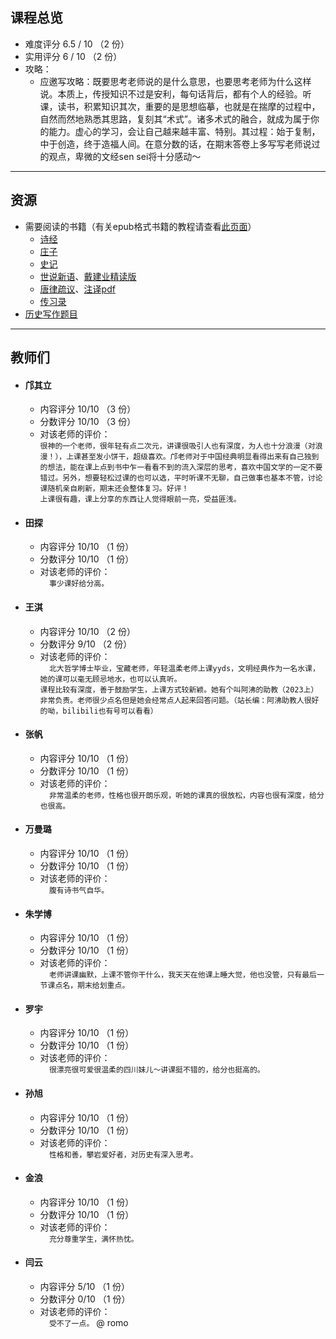 ## 课程总览
- 难度评分 6.5 / 10 （2 份）
- 实用评分 6 / 10 （2 份） 
- 攻略：
    - 应邀写攻略：既要思考老师说的是什么意思，也要思考老师为什么这样说。本质上，传授知识不过是安利，每句话背后，都有个人的经验。听课，读书，积累知识其次，重要的是思想临摹，也就是在揣摩的过程中，自然而然地熟悉其思路，复刻其“术式”。诸多术式的融合，就成为属于你的能力。虚心的学习，会让自己越来越丰富、特别。其过程：始于复制，中于创造，终于造福人间。在意分数的话，在期末答卷上多写写老师说过的观点，卑微的文经sen sei将十分感动～

---

## 资源
- 需要阅读的书籍（有关epub格式书籍的教程请查看[此页面](../../技巧/关于epub文件.md)）  
    - [诗经](https://file.uhsea.com/2403/c694a5eb8ff71df33b260b2ac028814fQV.epub)  
    - [庄子](https://file.uhsea.com/2403/9c478b65cddafa9c616e6f8ced9cfd57EX.epub)  
    - [史记](https://file.uhsea.com/2403/f7c51db046e27cf9028168862f1415373C.epub)  
    - [世说新语](https://file.uhsea.com/2403/0ae07df62b77f64e6d75eed5cb9bc5edEE.epub)、[戴建业精读版](https://file.uhsea.com/2403/7b6bcfb9aa2c1c56cfbb1f3637f73bf6Q5.epub)  
    - [唐律疏议](https://file.uhsea.com/2403/36676cefaa89f2cbf62ebe3fde0b75c1JK.epub)、[注译pdf](https://file.uhsea.com/2403/c3e8fa0ccfc396e636c23c1e37aea782F4.pdf)  
    - [传习录](https://file.uhsea.com/2403/ea069d5861904af991266df0843f091914.epub)  
- [历史写作题目](../../杂项/文明经典写作题目/文明经典A历史写作题目.md)

---

## 教师们  
- #### 邝其立  
    - 内容评分 10/10 （3 份）  
    - 分数评分 10/10 （3 份）  
    - 对该老师的评价：  
        `
        很神的一个老师，很年轻有点二次元，讲课很吸引人也有深度，为人也十分浪漫（对浪漫！），上课甚至发小饼干，超级喜欢。邝老师对于中国经典明显看得出来有自己独到的想法，能在课上点到书中乍一看看不到的流入深层的思考，喜欢中国文学的一定不要错过。另外，想要轻松过课的也可以选，平时听课不无聊，自己做事也基本不管，讨论课随机亲自刷新，期末还会整体复习。好评！
        `  
        `
        上课很有趣，课上分享的东西让人觉得眼前一亮，受益匪浅。
        `  
- #### 田探  
    - 内容评分 10/10 （1 份）  
    - 分数评分 10/10 （1 份）  
    - 对该老师的评价：  
        `  
        事少课好给分高。
        `  
- #### 王淇  
    - 内容评分 10/10 （2 份）  
    - 分数评分 9/10 （2 份）  
    - 对该老师的评价：  
        `  
        北大哲学博士毕业，宝藏老师，年轻温柔老师上课yyds，文明经典作为一名水课，她的课可以毫无顾忌地水，也可以认真听。
        `  
        `
        课程比较有深度，善于鼓励学生，上课方式较新颖。她有个叫阿沸的助教（2023上）非常负责。老师很少点名但是她会经常点人起来回答问题。（站长编：阿沸助教人很好的呦，bilibili也有号可以看看）
        `  
- #### 张帆  
    - 内容评分 10/10 （1 份）  
    - 分数评分 10/10 （1 份）  
    - 对该老师的评价：  
        `  
        非常温柔的老师，性格也很开朗乐观，听她的课真的很放松，内容也很有深度，给分也很高。
        `  
- #### 万曼璐  
    - 内容评分 10/10 （1 份）  
    - 分数评分 10/10 （1 份）  
    - 对该老师的评价：  
        `  
        腹有诗书气自华。
        `  
- #### 朱学博  
    - 内容评分 10/10 （1 份）  
    - 分数评分 10/10 （1 份）  
    - 对该老师的评价：  
        `  
        老师讲课幽默，上课不管你干什么，我天天在他课上睡大觉，他也没管，只有最后一节课点名，期末给划重点。
        `  
- #### 罗宇  
    - 内容评分 10/10 （1 份）  
    - 分数评分 10/10 （1 份）  
    - 对该老师的评价：  
        `  
        很漂亮很可爱很温柔的四川妹儿～讲课挺不错的，给分也挺高的。
        `  
- #### 孙旭  
    - 内容评分 10/10 （1 份）  
    - 分数评分 10/10 （1 份）  
    - 对该老师的评价：  
        `  
        性格和善，攀岩爱好者，对历史有深入思考。
        `  
- #### 金浪  
    - 内容评分 10/10 （1 份）  
    - 分数评分 10/10 （1 份）  
    - 对该老师的评价：  
        `  
        充分尊重学生，满怀热忱。
        `  
- #### 闫云  
    - 内容评分 5/10 （1 份）  
    - 分数评分 0/10 （1 份）  
    - 对该老师的评价：  
        `  
        受不了一点。
        ` @ romo  